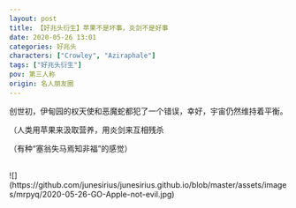 ```yaml
---
layout: post
title: 【好兆头衍生】苹果不是坏事，炎剑不是好事
date: 2020-05-26 13:01
categories: 好兆头
characters: ["Crowley", "Aziraphale"]
tags: ["好兆头衍生"]
pov: 第三人称
origin: 名人朋友圈
---
```


创世初，伊甸园的权天使和恶魔蛇都犯了一个错误，幸好，宇宙仍然维持着平衡。

（人类用苹果来汲取营养，用炎剑来互相残杀

（有种“塞翁失马焉知非福”的感觉）

<br>
![](https://github.com/junesirius/junesirius.github.io/blob/master/assets/images/mrpyq/2020-05-26-GO-Apple-not-evil.jpg)
